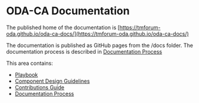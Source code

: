 # ODA-CA Documentation

The published home of the documentation is [https://tmforum-oda.github.io/oda-ca-docs/](https://tmforum-oda.github.io/oda-ca-docs/)

The documentation is published as GitHub pages from the /docs folder. The documentation process is described in [Documentation Process](DocumentationProcess.md)


This area contains:

* [Playbook](Playbook.md)
* [Component Design Guidelines](ODAComponentDesignGuidelines.md)
* [Contributions Guide](ContributionsGuide.md)
* [Documentation Process](DocumentationProcess.md)
 
 
